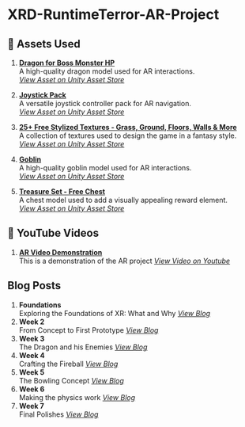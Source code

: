# XRD-RuntimeTerror-AR-Project

## **🔗 Assets Used**

1. **[Dragon for Boss Monster HP](#)**  
   A high-quality dragon model used for AR interactions.  
   *[View Asset on Unity Asset Store](https://assetstore.unity.com/packages/3d/characters/creatures/dragon-for-boss-monster-hp-79398?srsltid=AfmBOopdlKCQSNtP4yrpFy6N__LtanXsAsRPVF3KddzgMoha7-HVccW2)*

2. **[Joystick Pack](#)**  
   A versatile joystick controller pack for AR navigation.  
   *[View Asset on Unity Asset Store](https://assetstore.unity.com/packages/tools/input-management/joystick-pack-107631)*

3. **[25+ Free Stylized Textures - Grass, Ground, Floors, Walls & More](#)**  
   A collection of textures used to design the game in a fantasy style.  
   *[View Asset on Unity Asset Store](https://assetstore.unity.com/packages/2d/textures-materials/25-free-stylized-textures-grass-ground-floors-walls-more-241895)*

4. **[Goblin](#)**  
   A high-quality goblin model used for AR interactions.  
   *[View Asset on Unity Asset Store](https://assetstore.unity.com/packages/3d/characters/humanoids/fantasy/goblin-12131)*

5. **[Treasure Set - Free Chest](#)**  
   A chest model used to add a visually appealing reward element.  
   *[View Asset on Unity Asset Store](https://assetstore.unity.com/packages/3d/props/interior/treasure-set-free-chest-72345)*
   
## **🎥 YouTube Videos**
1. **[AR Video Demonstration](#)**  
   This is a demonstration of the AR project
   *[View Video on Youtube](https://www.youtube.com/shorts/FGHSviNCbIQ)*

## Blog Posts
1. **Foundations**  
    Exploring the Foundations of XR: What and Why
   *[View Blog](https://xrd-group-6.blogspot.com/2024/09/exploring-foundations-of-xr-what-and-why.html)*
2. **Week 2**  
    From Concept to First Prototype 
   *[View Blog](https://xrd-group-6.blogspot.com/2024/11/ar-game-from-concept-to-first-prototype.html)*
3. **Week 3**  
    The Dragon and his Enemies
   *[View Blog](https://xrd-group-6.blogspot.com/2024/11/the-dragon-and-his-enemies-week-3.html)*
4. **Week 4**  
    Crafting the Fireball
   *[View Blog](https://xrd-group-6.blogspot.com/2024/10/building-foundation-week-3.html)*
5. **Week 5**  
    The Bowling Concept 
   *[View Blog](https://xrd-group-6.blogspot.com/2024/11/the-bowling-concept-week-5.html)*
6. **Week 6**  
    Making the physics work 
   *[View Blog](https://xrd-group-6.blogspot.com/2024/11/making-physics-work.html)*
7. **Week 7**  
    Final Polishes 
   *[View Blog](https://xrd-group-6.blogspot.com/2024/11/final-polishes-week-7.html)*
